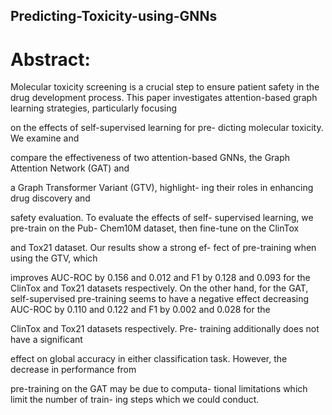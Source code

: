 ## Predicting-Toxicity-using-GNNs

# Abstract: 

Molecular toxicity screening is a crucial step to ensure patient safety in the drug development process. This paper investigates attention-based graph learning strategies, particularly focusing

on the effects of self-supervised learning for pre-
dicting molecular toxicity. We examine and

compare the effectiveness of two attention-based
GNNs, the Graph Attention Network (GAT) and

a Graph Transformer Variant (GTV), highlight-
ing their roles in enhancing drug discovery and

safety evaluation. To evaluate the effects of self-
supervised learning, we pre-train on the Pub-
Chem10M dataset, then fine-tune on the ClinTox

and Tox21 dataset. Our results show a strong ef-
fect of pre-training when using the GTV, which

improves AUC-ROC by 0.156 and 0.012 and F1
by 0.128 and 0.093 for the ClinTox and Tox21
datasets respectively. On the other hand, for the
GAT, self-supervised pre-training seems to have a
negative effect decreasing AUC-ROC by 0.110
and 0.122 and F1 by 0.002 and 0.028 for the

ClinTox and Tox21 datasets respectively. Pre-
training additionally does not have a significant

effect on global accuracy in either classification
task. However, the decrease in performance from

pre-training on the GAT may be due to computa-
tional limitations which limit the number of train-
ing steps which we could conduct.